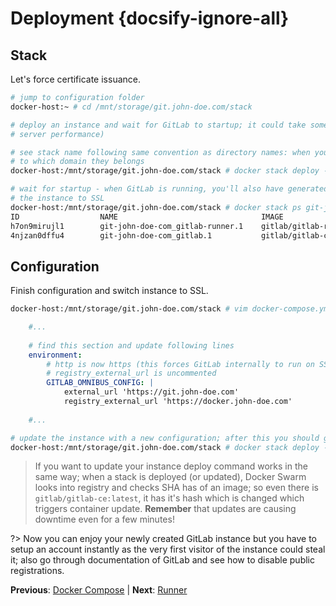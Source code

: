 # Deployment {docsify-ignore-all}

## Stack

Let's force certificate issuance.

```bash
# jump to configuration folder
docker-host:~ # cd /mnt/storage/git.john-doe.com/stack

# deploy an instance and wait for GitLab to startup; it could take some minutes (~2-3, it depends on
# server performance)

# see stack name following same convention as directory names: when you list running stacks, you'll see 
# to which domain they belongs
docker-host:/mnt/storage/git.john-doe.com/stack # docker stack deploy -c docker-compose.yml git-john-doe-com

# wait for startup - when GitLab is running, you'll also have generated certificates so it's possible to switch
# the instance to SSL
docker-host:/mnt/storage/git.john-doe.com/stack # docker stack ps git-john-doe-com
ID                  NAME                                IMAGE                         NODE              DESIRED STATE       CURRENT STATE          ERROR                              PORTS
h7on9mirujl1        git-john-doe-com_gitlab-runner.1    gitlab/gitlab-runner:latest   docker-host       Running             Running 4 minutes ago
4njzan0dffu4        git-john-doe-com_gitlab.1           gitlab/gitlab-ce:latest       docker-host       Running             Running 4 minutes ago
```

## Configuration

Finish configuration and switch instance to SSL.

```bash
docker-host:/mnt/storage/git.john-doe.com/stack # vim docker-compose.yml
```

```yaml
	#...
	
	# find this section and update following lines
	environment:
		# http is now https (this forces GitLab internally to run on SSL)
		# registry_external_url is uncommented
        GITLAB_OMNIBUS_CONFIG: |
			external_url 'https://git.john-doe.com'
            registry_external_url 'https://docker.john-doe.com'
            
	#...
```

```bash
# update the instance with a new configuration; after this you should get https://git.john-doe.com alive
docker-host:/mnt/storage/git.john-doe.com/stack # docker stack deploy -c docker-compose.yml git-john-doe-com
```

> If you want to update your instance deploy command works in the same way; when a stack is deployed (or updated), Docker Swarm looks
into registry and checks SHA has of an image; so even there is `gitlab/gitlab-ce:latest`, it has it's hash which is changed which triggers
container update. **Remember** that updates are causing downtime even for a few minutes! 

?> Now you can enjoy your newly created GitLab instance but you have to setup an account instantly as the very first visitor of the instance
could steal it; also go through documentation of GitLab and see how to disable public registrations.

**Previous**: [Docker Compose](/devops/gitlab/docker-compose) | **Next**: [Runner](/devops/gitlab/runner)
